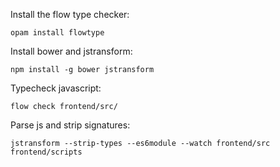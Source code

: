 Install the flow type checker:

    opam install flowtype

Install bower and jstransform:

    npm install -g bower jstransform

Typecheck javascript:

    flow check frontend/src/

Parse js and strip signatures:

    jstransform --strip-types --es6module --watch frontend/src frontend/scripts
